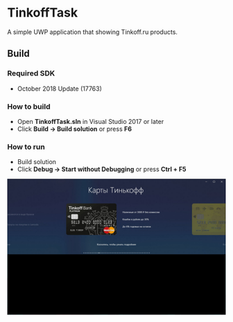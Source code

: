 # TinkoffTask
A simple UWP application that showing Tinkoff.ru products.

## Build
### Required SDK
* October 2018 Update (17763)

### How to build
* Open **TinkoffTask.sln** in Visual Studio 2017 or later
* Click **Build -> Build solution** or press **F6**

### How to run
* Build solution
* Click **Debug -> Start without Debugging** or press **Ctrl + F5**

![Application screenshot](https://github.com/RomanGL/TinkoffTask/blob/master/Screenshot.jpg?raw=true "Application screenshot")
